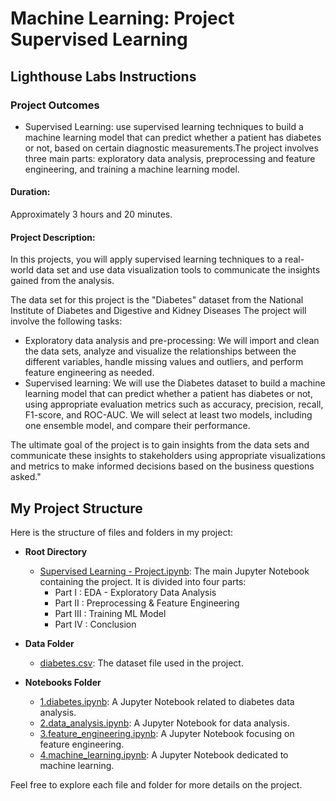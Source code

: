 # Machine Learning: Project Supervised Learning

## Lighthouse Labs Instructions
### Project Outcomes
- Supervised Learning: use supervised learning techniques to build a machine learning model that can predict whether a patient has diabetes or not, based on certain diagnostic measurements.The project involves three main parts: exploratory data analysis, preprocessing and feature engineering, and training a machine learning model. 
#### Duration:
Approximately 3 hours and 20 minutes.
#### Project Description:
In this projects, you will apply supervised learning techniques to a real-world data set and use data visualization tools to communicate the insights gained from the analysis.

The data set for this project is the "Diabetes" dataset from the National Institute of Diabetes and Digestive and Kidney Diseases 
The project will involve the following tasks:

-	Exploratory data analysis and pre-processing: We will import and clean the data sets, analyze and visualize the relationships between the different variables, handle missing values and outliers, and perform feature engineering as needed.
-	Supervised learning: We will use the Diabetes dataset to build a machine learning model that can predict whether a patient has diabetes or not, using appropriate evaluation metrics such as accuracy, precision, recall, F1-score, and ROC-AUC. We will select at least two models, including one ensemble model, and compare their performance.

The ultimate goal of the project is to gain insights from the data sets and communicate these insights to stakeholders using appropriate visualizations and metrics to make informed decisions based on the business questions asked."

## My Project Structure

Here is the structure of files and folders in my project:

- **Root Directory**
  - [Supervised Learning - Project.ipynb](https://github.com/leoaugusto1976/LHL-Supervised-Learning-Project/blob/main/Supervised%20Learning%20-%20Project.ipynb): The main Jupyter Notebook containing the project. It is divided into four parts:
    - Part I : EDA - Exploratory Data Analysis
    - Part II : Preprocessing & Feature Engineering
    - Part III : Training ML Model
    - Part IV : Conclusion
  
- **Data Folder**
  - [diabetes.csv](https://github.com/leoaugusto1976/LHL-Supervised-Learning-Project/blob/main/data/diabetes.csv): The dataset file used in the project.

- **Notebooks Folder**
  - [1.diabetes.ipynb](https://github.com/leoaugusto1976/LHL-Supervised-Learning-Project/blob/main/notebooks/1.diabetes.ipynb): A Jupyter Notebook related to diabetes data analysis.
  - [2.data_analysis.ipynb](https://github.com/leoaugusto1976/LHL-Supervised-Learning-Project/blob/main/notebooks/2.data_analysis.ipynb): A Jupyter Notebook for data analysis.
  - [3.feature_engineering.ipynb](https://github.com/leoaugusto1976/LHL-Supervised-Learning-Project/blob/main/notebooks/3.feature_engineering.ipynb): A Jupyter Notebook focusing on feature engineering.
  - [4.machine_learning.ipynb](https://github.com/leoaugusto1976/LHL-Supervised-Learning-Project/blob/main/notebooks/4.machine_learning.ipynb): A Jupyter Notebook dedicated to machine learning.

Feel free to explore each file and folder for more details on the project.